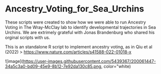 # Ancestry_Voting_for_Sea_Urchins
These scripts were created to show how we were able to run Ancestry Voting in The Wray-McClay lab to identify developmental trajectories in Sea Urchins. We are extrimely grateful with Jonas Brandenburg who shared his orginal scripts with us.


This is an standalone R script to implement ancestry voting, as in Qiu et al (2022) > https://www.nature.com/articles/s41588-022-01018-x

![image](https://user-images.githubusercontent.com/5439367/200061447-34a5c3a0-bd09-45e9-8b12-7e92da130c85.png, color="white)


